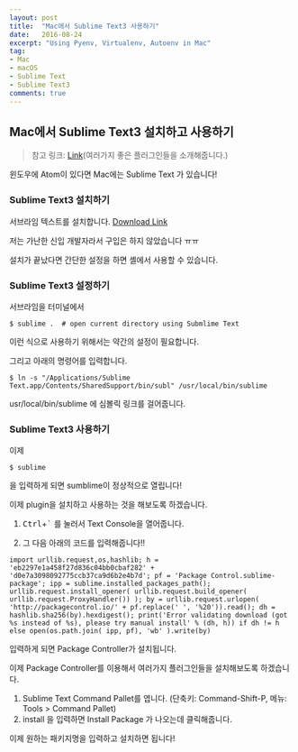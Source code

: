```yaml
---
layout: post
title:  "Mac에서 Sublime Text3 사용하기"
date:   2016-08-24
excerpt: "Using Pyenv, Virtualenv, Autoenv in Mac"
tag:
- Mac
- macOS
- Sublime Text
- Sublime Text3
comments: true
---
```


## Mac에서 Sublime Text3 설치하고 사용하기

> 참고 링크: [Link](http://jos39.tistory.com/243)(여러가지 좋은 플러그인들을 소개해줍니다.)

윈도우에 Atom이 있다면 Mac에는 Sublime Text 가 있습니다!

### Sublime Text3 설치하기

서브라임 텍스트를 설치합니다. [Download Link](https://www.sublimetext.com)

저는 가난한 신입 개발자라서 구입은 하지 않았습니다 ㅠㅠ

설치가 끝났다면 간단한 설정을 하면 셸에서 사용할 수 있습니다.


### Sublime Text3 설정하기

서브라임을 터미널에서
```shell
$ sublime .  # open current directory using Submlime Text
```
이런 식으로 사용하기 위해서는 약간의 설정이 필요합니다.

그리고 아래의 명령어를 입력합니다.
```shell
$ ln -s "/Applications/Sublime Text.app/Contents/SharedSupport/bin/subl" /usr/local/bin/sublime
```
usr/local/bin/sublime 에 심볼릭 링크를 걸어줍니다.


### Sublime Text3 사용하기

이제 
```shell
$ sublime 
```
을 입력하게 되면 sumblime이 정상적으로 열립니다!

이제 plugin을 설치하고 사용하는 것을 해보도록 하겠습니다.

1. <kbd>Ctrl</kbd>+<kbd>`</kbd> 를 눌러서 Text Console을 열어줍니다.

2. 그 다음 아래의 코드를 입력해줍니다!!
```shell
import urllib.request,os,hashlib; h = 'eb2297e1a458f27d836c04bb0cbaf282' + 'd0e7a3098092775ccb37ca9d6b2e4b7d'; pf = 'Package Control.sublime-package'; ipp = sublime.installed_packages_path(); urllib.request.install_opener( urllib.request.build_opener( urllib.request.ProxyHandler()) ); by = urllib.request.urlopen( 'http://packagecontrol.io/' + pf.replace(' ', '%20')).read(); dh = hashlib.sha256(by).hexdigest(); print('Error validating download (got %s instead of %s), please try manual install' % (dh, h)) if dh != h else open(os.path.join( ipp, pf), 'wb' ).write(by)
```
입력하게 되면 Package Controller가 설치됩니다.

이제 Package Controller를 이용해서 여러가지 플러그인들을 설치해보도록 하겠습니다.

1. Sublime Text Command Pallet를 엽니다. (단축키: Command-Shift-P, 메뉴: Tools > Command Pallet)
2. install 을 입력하면 Install Package 가 나오는데 클릭해줍니다.

이제 원하는 패키지명을 입력하고 설치하면 됩니다!